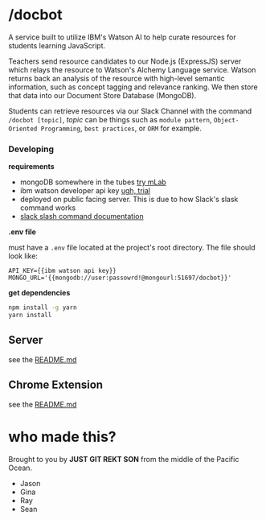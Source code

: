 # /docbot

A service built to utilize IBM's Watson AI to help curate resources for students learning JavaScript.

Teachers send resource candidates to our Node.js (ExpressJS) server which relays the resource to Watson's Alchemy Language service.
Watson returns back an analysis of the resource with high-level semantic information, such as concept tagging and relevance ranking.
We then store that data into our Document Store Database (MongoDB).

Students can retrieve resources via our Slack Channel with the command `/docbot [topic]`, *topic* can be things such as `module pattern`, `Object-Oriented Programming`, `best practices`, or `ORM` for example.

### Developing

**requirements**

- mongoDB somewhere in the tubes [try mLab](https://mlab.com/)
- ibm watson developer api key [ugh, trial](https://www.ibm.com/watson/developercloud/)
- deployed on public facing server. This is due to how Slack's slask command works
- [slack slash command documentation](https://api.slack.com/slash-commands)

**.env file**

must have a `.env` file located at the project's root directory. The file should look like:

```
API_KEY={{ibm watson api key}}
MONGO_URL='{{mongodb://user:passowrd!@mongourl:51697/docbot}}'
```

**get dependencies**

```bash
npm install -g yarn
yarn install
```

## Server
see the [README.md][1]

## Chrome Extension
see the [README.md][2]

# who made this?

Brought to you by **JUST GIT REKT SON** from the middle of the Pacific Ocean.

- Jason
- Gina
- Ray
- Sean

[1]: server/README.md
[2]: chrome-ext/README.md
